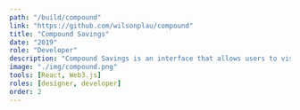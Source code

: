 ```yaml
---
path: "/build/compound"
link: "https://github.com/wilsonplau/compound"
title: "Compound Savings"
date: "2019"
role: "Developer"
description: "Compound Savings is an interface that allows users to visualize and interact with their Compound DAI balances, inspired by popular roboadvisors. I built the proof-of-concept using React / Web3.js on Ethereum (Kovan)."
image: "./img/compound.png"
tools: [React, Web3.js]
roles: [designer, developer]
order: 2
---
```


